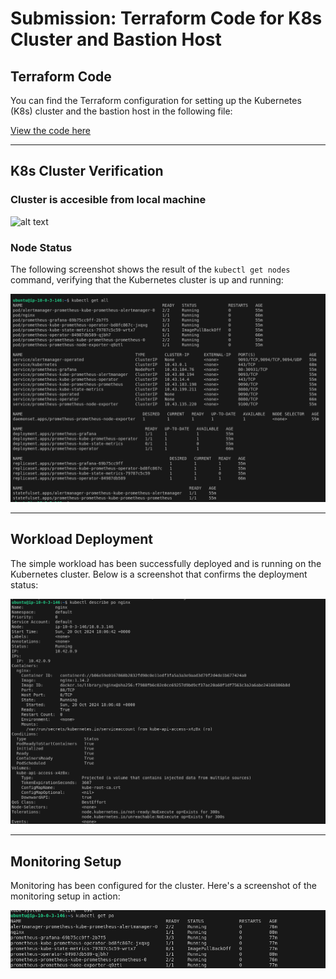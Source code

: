 # Submission: Terraform Code for K8s Cluster and Bastion Host

## Terraform Code
You can find the Terraform configuration for setting up the Kubernetes (K8s) cluster and the bastion host in the following file:

[View the code here](main.tf)

---

## K8s Cluster Verification

### Cluster is accesible from local machine

![alt text](img/ima2ge.png)

### Node Status
The following screenshot shows the result of the `kubectl get nodes` command, verifying that the Kubernetes cluster is up and running:

![Kubernetes Nodes](img/image.png)

---

## Workload Deployment

The simple workload has been successfully deployed and is running on the Kubernetes cluster. Below is a screenshot that confirms the deployment status:

![Workload Deployment](img/image-1.png)

---

## Monitoring Setup

Monitoring has been configured for the cluster. Here's a screenshot of the monitoring setup in action:

![Monitoring Setup](img/image-2.png)

